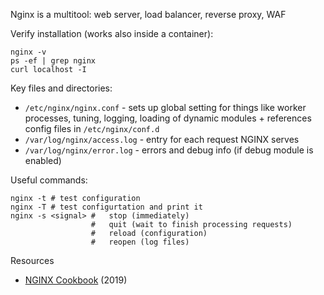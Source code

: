 Nginx is a multitool: web server, load balancer, reverse proxy, WAF

Verify installation (works also inside a container):

```
nginx -v
ps -ef | grep nginx
curl localhost -I
```

Key files and directories:

* `/etc/nginx/nginx.conf` - sets up global setting for things like worker processes, tuning, logging, loading of dynamic modules + references config files in `/etc/nginx/conf.d`
* `/var/log/nginx/access.log` - entry for each request NGINX serves
* `/var/log/nginx/error.log` - errors and debug info (if debug module is enabled)

Useful commands:

```
nginx -t # test configuration
nginx -T # test configurtation and print it
nginx -s <signal> #   stop (immediately)
                  #   quit (wait to finish processing requests)
                  #   reload (configuration)
                  #   reopen (log files) 
```

Resources

* [NGINX Cookbook](https://learning.oreilly.com/library/view/nginx-cookbook/9781492049098/) (2019)
